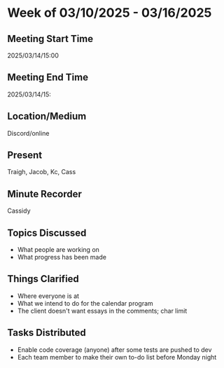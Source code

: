# Week of 03/10/2025 - 03/16/2025

## Meeting Start Time

2025/03/14/15:00

## Meeting End Time

2025/03/14/15:

## Location/Medium

Discord/online

## Present

Traigh, Jacob, Kc, Cass

## Minute Recorder

Cassidy

## Topics Discussed

- What people are working on
- What progress has been made

## Things Clarified

- Where everyone is at
- What we intend to do for the calendar program
- The client doesn't want essays in the comments; char limit

## Tasks Distributed

- Enable code coverage (anyone) after some tests are pushed to dev
- Each team member to make their own to-do list before Monday night
